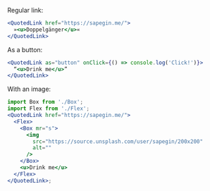 Regular link:

```jsx
<QuotedLink href="https://sapegin.me/">
  »<u>Doppelgänger</u>«
</QuotedLink>
```

As a button:

```jsx
<QuotedLink as="button" onClick={() => console.log('Click!')}>
  “<u>Drink me</u>”
</QuotedLink>
```

With an image:

```jsx
import Box from './Box';
import Flex from './Flex';
<QuotedLink href="https://sapegin.me/">
  <Flex>
    <Box mr="s">
      <img
        src="https://source.unsplash.com/user/sapegin/200x200"
        alt=""
      />
    </Box>
    <u>Drink me</u>
  </Flex>
</QuotedLink>;
```
